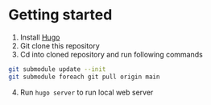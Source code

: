 # Getting started

1. Install [Hugo](https://gohugo.io/)
2. Git clone this repository
3. Cd into cloned repository and run following commands

```sh
git submodule update --init
git submodule foreach git pull origin main
```

4. Run `hugo server` to run local web server
